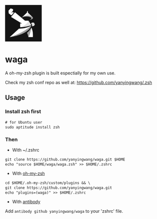 <img src="https://raw.githubusercontent.com/yanyingwang/waga/master/favicon.png" alt="favicon" width="120"/>

# waga
A oh-my-zsh plugin is built espectially for my own use.

Check my zsh conf repo as well at: https://github.com/yanyingwang/.zsh


## Usage
### Install zsh first
```shell
# for Ubuntu user
sudo aptitude install zsh
```

### Then

* With ~/.zshrc
```shell
git clone https://github.com/yanyingwang/waga.git $HOME
echo "source $HOME/waga/waga.zsh" >> $HOME/.zshrc
```

* With [oh-my-zsh](http://ohmyz.sh)
```shell
cd $HOME/.oh-my-zsh/custom/plugins && \
git clone https://github.com/yanyingwang/waga.git
echo "plugins=(waga)" >> $HOME/.zshrc
```

* With [antibody](https://github.com/yanyingwang/antibody)

Add `antibody github yanyingwang/waga` to your 'zshrc' file.

